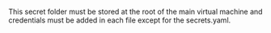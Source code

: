  This secret folder must be stored at the root of the main virtual machine and credentials must be added in each file except for the secrets.yaml.
